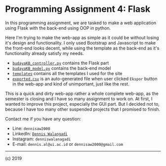 # Programming Assignment 4: Flask


In this programming assignment, we are tasked to make a web application using Flask with the back-end using OOP in python.

Here I'm trying to make the web-app as simple as it could be without losing it's design and functionality. I only used Bootstrap and Javascript to make the front-end looks decent, while using the template as the back-end as it's functionality already satisfy my needs. 

- [`budayaKB_controller.py`](https://github.com/Artemis1872/TP4-Flask-BudayaKBLite/blob/master/budayaKB_controller.py "budayaKB_controller.py") contains the Flask part
- [`budayaKB_model.py`](https://github.com/Artemis1872/TP4-Flask-BudayaKBLite/blob/master/budayaKB_model.py "budayaKB_model.py") contains the back-end model
- [`templates`](https://github.com/Artemis1872/TP4-Flask-BudayaKBLite/tree/master/templates "templates") contains all the templates I used for the site
- [`exported.csv`](https://github.com/Artemis1872/TP4-Flask-BudayaKBLite/blob/master/exported.csv "exported.csv") is an auto-generated file when user clicked `Ekspor` button in the web-app and kind of unimportant, just like the rest.

This is a quick and dirty web-app rather a whole complete web-app, as the semester is closing and I have so many assignment to work on.
At first, I wanted to improve this project, especially the GUI part. But I decided not to, because I have too many other suspended projects that I promised to finish.

Contact me if you have any question:

- Line: `dennisaw2000`
- LinkedIn: [`Dennis Walangadi`](https://www.linkedin.com/in/dennis-w-698799125)
- Instagram: `denniswalanagadi`
- E-mail: `dennis.al@ui.ac.id` or `dennisaw2000@gmail.com`

---
(c) 2019
